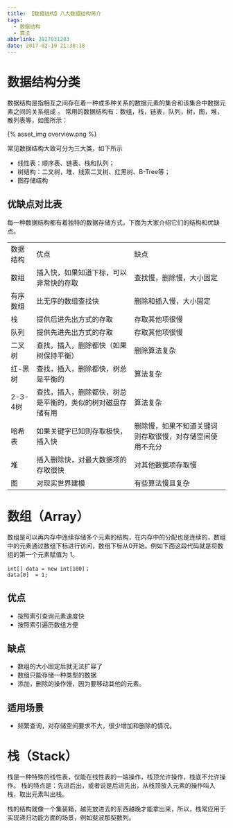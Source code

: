 ```yaml
---
title: 【数据结构】八大数据结构简介
tags:
  - 数据结构
  - 算法
abbrlink: 2827031203
date: 2017-02-19 21:38:18
---
```


# 数据结构分类
数据结构是指相互之间存在着一种或多种关系的数据元素的集合和该集合中数据元素之间的关系组成 。
常用的数据结构有：数组，栈，链表，队列，树，图，堆，散列表等，如图所示：

{% asset_img overview.png %}

常见数据结构大致可分为三大类，如下所示
- 线性表：顺序表、链表、栈和队列；
- 树结构：二叉树，堆、线索二叉树、红黑树、B-Tree等；
- 图存储结构

## 优缺点对比表
每一种数据结构都有着独特的数据存储方式，下面为大家介绍它们的结构和优缺点。

<table>
    <tr>
        <td>数据结构</td>
        <td>优点</td>
        <td>缺点</td>
    </tr>
    <tr>
        <td>数组</td>
        <td>插入快，如果知道下标，可以非常快的存取</td>
        <td>查找慢，删除慢，大小固定</td>
    </tr>
    <tr>
        <td>有序数组</td>
        <td>比无序的数组查找快</td>
        <td>删除和插入慢，大小固定</td>
    </tr>
    <tr>
        <td>栈</td>
        <td>提供后进先出方式的存取</td>
        <td>存取其他项很慢</td>
    </tr>
    <tr>
        <td>队列</td>
        <td>提供先进先出方式的存取</td>
        <td>存取其他项很慢</td>
    </tr>
    <tr>
        <td>二叉树</td>
        <td>查找，插入，删除都快（如果树保持平衡）</td>
        <td>删除算法复杂</td>
    </tr>
    <tr>
        <td>红-黑树</td>
        <td>查找，插入，删除都快，树总是平衡的</td>
        <td>算法复杂</td>
    </tr>
    <tr>
        <td>2-3-4树</td>
        <td>查找，插入，删除都快，树总是平衡的，类似的树对磁盘存储有用</td>
        <td>算法复杂</td>
    </tr>
    <tr>
        <td>哈希表</td>
        <td>如果关键字已知则存取极快，插入快</td>
        <td>删除慢，如果不知道关键词则存取很慢，对存储空间使用不充分</td>
    </tr>
    <tr>
        <td>堆</td>
        <td>插入删除快，对最大数据项的存取很快</td>
        <td>对其他数据项存取慢</td>
    </tr>
    <tr>
        <td>图</td>
        <td>对现实世界建模</td>
        <td>有些算法慢且复杂</td>
    </tr>
</table>

# 数组（Array）

数组是可以再内存中连续存储多个元素的结构，在内存中的分配也是连续的，数组中的元素通过数组下标进行访问，数组下标从0开始。例如下面这段代码就是将数组的第一个元素赋值为 1。

    int[] data = new int[100]；
    data[0]  = 1;

## 优点
- 按照索引查询元素速度快
- 按照索引遍历数组方便

## 缺点
- 数组的大小固定后就无法扩容了
- 数组只能存储一种类型的数据
- 添加，删除的操作慢，因为要移动其他的元素。

## 适用场景
- 频繁查询，对存储空间要求不大，很少增加和删除的情况。

# 栈（Stack）
栈是一种特殊的线性表，仅能在线性表的一端操作，栈顶允许操作，栈底不允许操作。 栈的特点是：先进后出，或者说是后进先出，从栈顶放入元素的操作叫入栈，取出元素叫出栈。

栈的结构就像一个集装箱，越先放进去的东西越晚才能拿出来，所以，栈常应用于实现递归功能方面的场景，例如斐波那契数列。
